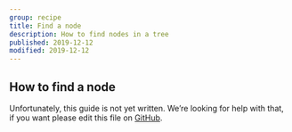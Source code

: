 ```yaml
---
group: recipe
title: Find a node
description: How to find nodes in a tree
published: 2019-12-12
modified: 2019-12-12
---
```


## How to find a node

Unfortunately, this guide is not yet written.
We’re looking for help with that, if you want please edit this file on
[GitHub][].

[github]: https://github.com/unifiedjs/unifiedjs.github.io/blob/src/doc/learn/find-node.md
